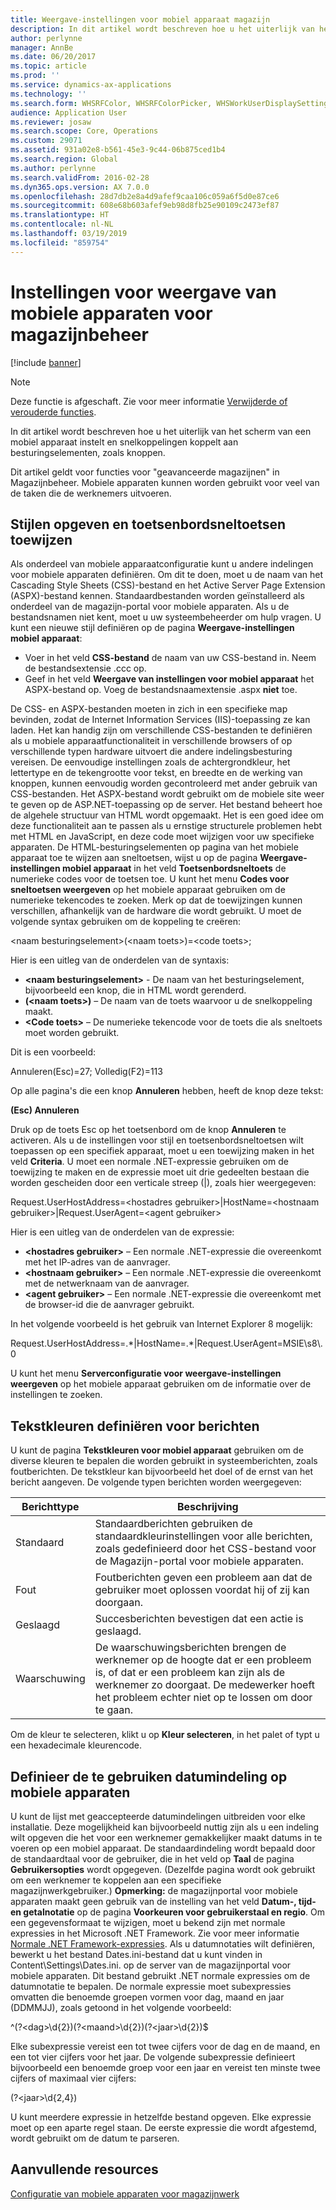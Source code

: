 ```yaml
---
title: Weergave-instellingen voor mobiel apparaat magazijn
description: In dit artikel wordt beschreven hoe u het uiterlijk van het scherm van een mobiel apparaat instelt en snelkoppelingen koppelt aan besturingselementen, zoals knoppen.
author: perlynne
manager: AnnBe
ms.date: 06/20/2017
ms.topic: article
ms.prod: ''
ms.service: dynamics-ax-applications
ms.technology: ''
ms.search.form: WHSRFColor, WHSRFColorPicker, WHSWorkUserDisplaySettings
audience: Application User
ms.reviewer: josaw
ms.search.scope: Core, Operations
ms.custom: 29071
ms.assetid: 931a02e8-b561-45e3-9c44-06b875ced1b4
ms.search.region: Global
ms.author: perlynne
ms.search.validFrom: 2016-02-28
ms.dyn365.ops.version: AX 7.0.0
ms.openlocfilehash: 28d7db2e8a4d9afef9caa106c059a6f5d0e87ce6
ms.sourcegitcommit: 608e68b603afef9eb98d8fb25e90109c2473ef87
ms.translationtype: HT
ms.contentlocale: nl-NL
ms.lasthandoff: 03/19/2019
ms.locfileid: "859754"
---
```

# <a name="warehouse-mobile-device-display-settings"></a>Instellingen voor weergave van mobiele apparaten voor magazijnbeheer

[!include [banner](../includes/banner.md)]

> [!NOTE]
> Deze functie is afgeschaft. Zie voor meer informatie [Verwijderde of verouderde functies](../../dev-itpro/migration-upgrade/deprecated-features.md#warehouse-mobile-devices-portal).

In dit artikel wordt beschreven hoe u het uiterlijk van het scherm van een mobiel apparaat instelt en snelkoppelingen koppelt aan besturingselementen, zoals knoppen. 

Dit artikel geldt voor functies voor "geavanceerde magazijnen" in Magazijnbeheer. Mobiele apparaten kunnen worden gebruikt voor veel van de taken die de werknemers uitvoeren.

## <a name="specify-styles-and-map-keyboard-shortcuts"></a>Stijlen opgeven en toetsenbordsneltoetsen toewijzen
Als onderdeel van mobiele apparaatconfiguratie kunt u andere indelingen voor mobiele apparaten definiëren. Om dit te doen, moet u de naam van het Cascading Style Sheets (CSS)-bestand en het Active Server Page Extension (ASPX)-bestand kennen. Standaardbestanden worden geïnstalleerd als onderdeel van de magazijn-portal voor mobiele apparaten. Als u de bestandsnamen niet kent, moet u uw systeembeheerder om hulp vragen. U kunt een nieuwe stijl definiëren op de pagina **Weergave-instellingen mobiel apparaat**:

-    Voer in het veld **CSS-bestand** de naam van uw CSS-bestand in. Neem de bestandsextensie .ccc op.
-   Geef in het veld **Weergave van instellingen voor mobiel apparaat** het ASPX-bestand op. Voeg de bestandsnaamextensie .aspx **niet** toe.

De CSS- en ASPX-bestanden moeten in zich in een specifieke map bevinden, zodat de Internet Information Services (IIS)-toepassing ze kan laden. Het kan handig zijn om verschillende CSS-bestanden te definiëren als u mobiele apparaatfunctionaliteit in verschillende browsers of op verschillende typen hardware uitvoert die andere indelingsbesturing vereisen. De eenvoudige instellingen zoals de achtergrondkleur, het lettertype en de tekengrootte voor tekst, en breedte en de werking van knoppen, kunnen eenvoudig worden gecontroleerd met ander gebruik van CSS-bestanden. Het ASPX-bestand wordt gebruikt om de mobiele site weer te geven op de ASP.NET-toepassing op de server. Het bestand beheert hoe de algehele structuur van HTML wordt opgemaakt. Het is een goed idee om deze functionaliteit aan te passen als u ernstige structurele problemen hebt met HTML en JavaScript, en deze code moet wijzigen voor uw specifieke apparaten. De HTML-besturingselementen op pagina van het mobiele apparaat toe te wijzen aan sneltoetsen, wijst u op de pagina **Weergave-instellingen mobiel apparaat** in het veld **Toetsenbordsneltoets** de numerieke codes voor de toetsen toe. U kunt het menu **Codes voor sneltoetsen weergeven** op het mobiele apparaat gebruiken om de numerieke tekencodes te zoeken. Merk op dat de toewijzingen kunnen verschillen, afhankelijk van de hardware die wordt gebruikt. U moet de volgende syntax gebruiken om de koppeling te creëren:

&lt;naam besturingselement&gt;(&lt;naam toets&gt;)=&lt;code toets&gt;;

Hier is een uitleg van de onderdelen van de syntaxis:

-   **&lt;naam besturingselement&gt;** - De naam van het besturingselement, bijvoorbeeld een knop, die in HTML wordt gerenderd.
-   **(&lt;naam toets&gt;)** – De naam van de toets waarvoor u de snelkoppeling maakt.
-   **&lt;Code toets&gt;** – De numerieke tekencode voor de toets die als sneltoets moet worden gebruikt.

Dit is een voorbeeld:

Annuleren(Esc)=27; Volledig(F2)=113

Op alle pagina's die een knop **Annuleren** hebben, heeft de knop deze tekst:

**(Esc) Annuleren**

Druk op de toets Esc op het toetsenbord om de knop **Annuleren** te activeren. Als u de instellingen voor stijl en toetsenbordsneltoetsen wilt toepassen op een specifiek apparaat, moet u een toewijzing maken in het veld **Criteria**. U moet een normale .NET-expressie gebruiken om de toewijzing te maken en de expressie moet uit drie gedeelten bestaan die worden gescheiden door een verticale streep (|), zoals hier weergegeven:

Request.UserHostAddress=&lt;hostadres gebruiker&gt;|HostName=&lt;hostnaam gebruiker&gt;|Request.UserAgent=&lt;agent gebruiker&gt;

Hier is een uitleg van de onderdelen van de expressie:

-   **&lt;hostadres gebruiker&gt;** – Een normale .NET-expressie die overeenkomt met het IP-adres van de aanvrager.
-   **&lt;hostnaam gebruiker&gt;** – Een normale .NET-expressie die overeenkomt met de netwerknaam van de aanvrager.
-   **&lt;agent gebruiker&gt;** – Een normale .NET-expressie die overeenkomt met de browser-id die de aanvrager gebruikt.

In het volgende voorbeeld is het gebruik van Internet Explorer 8 mogelijk:

Request.UserHostAddress=.\*|HostName=.\*|Request.UserAgent=MSIE\\s8\\.0

U kunt het menu **Serverconfiguratie voor weergave-instellingen weergeven** op het mobiele apparaat gebruiken om de informatie over de instellingen te zoeken.

## <a name="define-text-colors-for-messages"></a>Tekstkleuren definiëren voor berichten
U kunt de pagina **Tekstkleuren voor mobiel apparaat** gebruiken om de diverse kleuren te bepalen die worden gebruikt in systeemberichten, zoals foutberichten. De tekstkleur kan bijvoorbeeld het doel of de ernst van het bericht aangeven. De volgende typen berichten worden weergegeven:

| Berichttype | Beschrijving                                                                                                                                                                            |
|--------------|----------------------------------------------------------------------------------------------------------------------------------------------------------------------------------------|
| Standaard      | Standaardberichten gebruiken de standaardkleurinstellingen voor alle berichten, zoals gedefinieerd door het CSS-bestand voor de Magazijn-portal voor mobiele apparaten.                                                   |
| Fout        | Foutberichten geven een probleem aan dat de gebruiker moet oplossen voordat hij of zij kan doorgaan.                                                                                             |
| Geslaagd      | Succesberichten bevestigen dat een actie is geslaagd.                                                                                                                                |
| Waarschuwing      | De waarschuwingsberichten brengen de werknemer op de hoogte dat er een probleem is, of dat er een probleem kan zijn als de werknemer zo doorgaat. De medewerker hoeft het probleem echter niet op te lossen om door te gaan. |

Om de kleur te selecteren, klikt u op **Kleur selecteren**, in het palet of typt u een hexadecimale kleurencode.

## <a name="define-the-date-format-to-use-on-mobile-devices"></a>Definieer de te gebruiken datumindeling op mobiele apparaten
U kunt de lijst met geaccepteerde datumindelingen uitbreiden voor elke installatie. Deze mogelijkheid kan bijvoorbeeld nuttig zijn als u een indeling wilt opgeven die het voor een werknemer gemakkelijker maakt datums in te voeren op een mobiel apparaat. De standaardindeling wordt bepaald door de standaardtaal voor de gebruiker, die in het veld op **Taal** de pagina **Gebruikersopties** wordt opgegeven. (Dezelfde pagina wordt ook gebruikt om een werknemer te koppelen aan een specifieke magazijnwerkgebruiker.) **Opmerking:** de magazijnportal voor mobiele apparaten maakt geen gebruik van de instelling van het veld **Datum-, tijd- en getalnotatie** op de pagina **Voorkeuren voor gebruikerstaal en regio**. Om een gegevensformaat te wijzigen, moet u bekend zijn met normale expressies in het Microsoft .NET Framework. Zie voor meer informatie [Normale .NET Framework-expressies](http://go.microsoft.com/fwlink/?LinkId=391260). Als u datumnotaties wilt definiëren, bewerkt u het bestand Dates.ini-bestand dat u kunt vinden in Content\\Settings\\Dates.ini. op de server van de magazijnportal voor mobiele apparaten. Dit bestand gebruikt .NET normale expressies om de datumnotatie te bepalen. De normale expressie moet subexpressies omvatten die benoemde groepen vormen voor dag, maand en jaar (DDMMJJ), zoals getoond in het volgende voorbeeld:

^(?&lt;dag&gt;\\d{2})(?&lt;maand&gt;\\d{2})(?&lt;jaar&gt;\\d{2})$

Elke subexpressie vereist een tot twee cijfers voor de dag en de maand, en een tot vier cijfers voor het jaar. De volgende subexpressie definieert bijvoorbeeld een benoemde groep voor een jaar en vereist ten minste twee cijfers of maximaal vier cijfers:

(?&lt;jaar&gt;\\d{2,4})

U kunt meerdere expressie in hetzelfde bestand opgeven. Elke expressie moet op een aparte regel staan. De eerste expressie die wordt afgestemd, wordt gebruikt om de datum te parseren.

<a name="additional-resources"></a>Aanvullende resources
--------

[Configuratie van mobiele apparaten voor magazijnwerk](configure-mobile-devices-warehouse.md)



